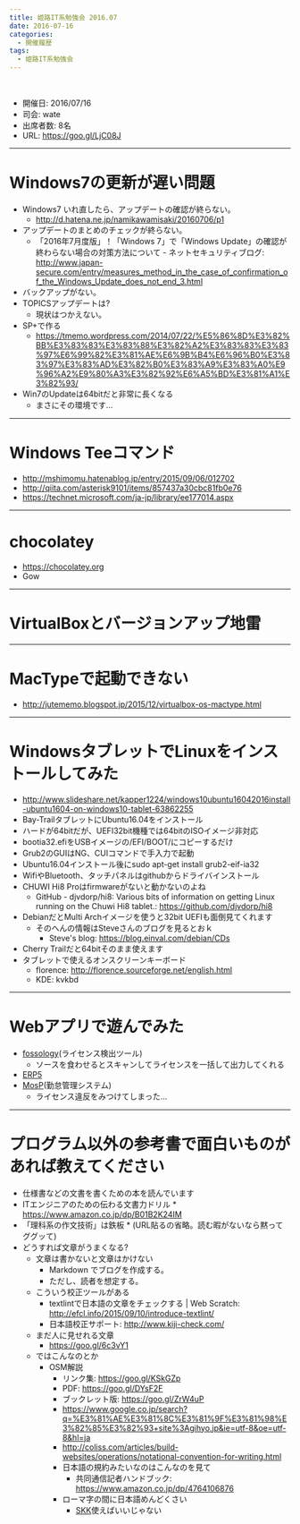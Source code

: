 ```yaml
---
title: 姫路IT系勉強会 2016.07
date: 2016-07-16
categories:
  - 開催履歴
tags:
  - 姫路IT系勉強会
---
```


﻿<!-- 姫路IT系勉強会 2016.07.log -->
<!-- https://docs.google.com/document/d/1njOT43xQnDAXWKDzKCAZN0uqeQd-wQ7GXlh-R4R_yps/edit -->

* 開催日: 2016/07/16
* 司会: wate
* 出席者数: 8名
* URL: https://goo.gl/LjC08J


----------


# Windows7の更新が遅い問題

* Windows7 いれ直したら、アップデートの確認が終らない。
	* http://d.hatena.ne.jp/namikawamisaki/20160706/p1
* アップデートのまとめのチェックが終らない。
	* 「2016年7月度版」！「Windows 7」で「Windows Update」の確認が終わらない場合の対策方法について - ネットセキュリティブログ: http://www.japan-secure.com/entry/measures_method_in_the_case_of_confirmation_of_the_Windows_Update_does_not_end_3.html
* バックアップがない。
* TOPICSアップデートは?
	* 現状はつかえない。
* SP+で作る
	* https://tmemo.wordpress.com/2014/07/22/%E5%86%8D%E3%82%BB%E3%83%83%E3%83%88%E3%82%A2%E3%83%83%E3%83%97%E6%99%82%E3%81%AE%E6%9B%B4%E6%96%B0%E3%83%97%E3%83%AD%E3%82%B0%E3%83%A9%E3%83%A0%E9%96%A2%E9%80%A3%E3%82%92%E6%A5%BD%E3%81%A1%E3%82%93/
* Win7のUpdateは64bitだと非常に長くなる
	* まさにその環境です…


----------


# Windows Teeコマンド

* http://mshimomu.hatenablog.jp/entry/2015/09/06/012702
* http://qiita.com/asterisk9101/items/857437a30cbc81fb0e76
* https://technet.microsoft.com/ja-jp/library/ee177014.aspx


----------


# chocolatey

* https://chocolatey.org
* Gow


----------


# VirtualBoxとバージョンアップ地雷


----------


# MacTypeで起動できない

* http://jutememo.blogspot.jp/2015/12/virtualbox-os-mactype.html


----------


# WindowsタブレットでLinuxをインストールしてみた

* http://www.slideshare.net/kapper1224/windows10ubuntu16042016install-ubuntu1604-on-windows10-tablet-63862255
* Bay-TrailタブレットにUbuntu16.04をインストール
* ハードが64bitだが、UEFI32bit機種では64bitのISOイメージ非対応
* bootia32.efiをUSBイメージの/EFI/BOOT/にコピーするだけ
* Grub2のGUIはNG、CUIコマンドで手入力で起動
* Ubuntu16.04インストール後にsudo apt-get install grub2-eif-ia32
* WifiやBluetooth、タッチパネルはgithubからドライバインストール
* CHUWI Hi8 Proはfirmwareがないと動かないのよね
	* GitHub - djvdorp/hi8: Various bits of information on getting Linux running on the Chuwi Hi8 tablet.: https://github.com/djvdorp/hi8
* DebianだとMulti Archイメージを使うと32bit UEFIも面倒見てくれます
	* そのへんの情報はSteveさんのブログを見るとおｋ
		* Steve's blog: https://blog.einval.com/debian/CDs
* Cherry Trailだと64bitそのまま使えます
* タブレットで使えるオンスクリーンキーボード
	* florence: http://florence.sourceforge.net/english.html
	* KDE: kvkbd


----------


# Webアプリで遊んでみた

* [fossology](https://www.fossology.org/)(ライセンス検出ツール)
	* ソースを食わせるとスキャンしてライセンスを一括して出力してくれる
* [ERP5](https://www.erp5.com/ja/)
* [MosP](https://www.mosp.jp/)(勤怠管理システム)
	* ライセンス違反をみつけてしまった…


----------


# プログラム以外の参考書で面白いものがあれば教えてください

* 仕様書などの文書を書くための本を読んでいます
* ITエンジニアのための伝わる文書力ドリル
		* https://www.amazon.co.jp/dp/B01B2K24IM
* 「理科系の作文技術」は鉄板
		* (URL貼るの省略。読む暇がないなら黙ってググッて)
* どうすれば文章がうまくなる?
	* 文章は書かないと文章はかけない
		* Markdown でブログを作成する。
		* ただし、読者を想定する。
	* こういう校正ツールがある
		* textlintで日本語の文章をチェックする | Web Scratch: http://efcl.info/2015/09/10/introduce-textlint/
		* 日本語校正サポート: http://www.kiji-check.com/
	* まだ人に見せれる文章
		* https://goo.gl/6c3vY1
	* ではこんなのとか
		* OSM解説
			* リンク集: https://goo.gl/KSkGZp
			* PDF: https://goo.gl/DYsF2F
			* ブックレット版: https://goo.gl/ZrW4uP
			* https://www.google.co.jp/search?q=%E3%81%AE%E3%81%8C%E3%81%9F%E3%81%98%E3%82%85%E3%82%93+site%3Agihyo.jp&ie=utf-8&oe=utf-8&hl=ja
			* http://coliss.com/articles/build-websites/operations/notational-convention-for-writing.html
			* 日本語の規約みたいなのはこんなのを見て
				* 共同通信記者ハンドブック: https://www.amazon.co.jp/dp/4764106876
			* ローマ字の間に日本語めんどくさい
				* [SKK](http://coexe.web.fc2.com/skkfep.html)使えばいいじゃない
